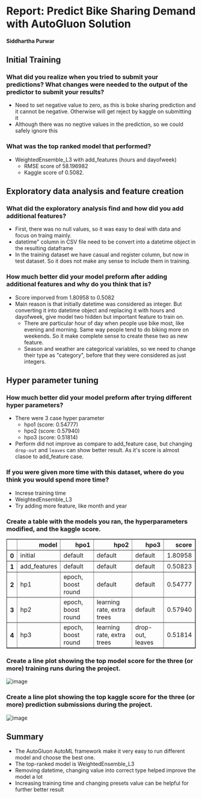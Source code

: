 # Report: Predict Bike Sharing Demand with AutoGluon Solution
#### Siddhartha Purwar

## Initial Training
### What did you realize when you tried to submit your predictions? What changes were needed to the output of the predictor to submit your results?
- Need to set negative value to zero, as this is boke sharing prediction and it cannot be negative. Otherwise will get reject by kaggle on submitting it
- Although there was no negtive values in the prediction, so we could safely ignore this

### What was the top ranked model that performed?
- WeightedEnsemble_L3 with add_features (hours and dayofweek)
  - RMSE score of 58.196982
  - Kaggle score of 0.5082.

## Exploratory data analysis and feature creation
### What did the exploratory analysis find and how did you add additional features?
- First, there was no null values, so it was easy to deal with data and focus on traing mainly.
- datetime" column in CSV file need to be convert into a datetime object in the resulting dataframe
- In the training dataset we have casual and register column, but now in test dataset. So it does not make any sense to include them in training.

### How much better did your model preform after adding additional features and why do you think that is?
- Score imporved from 1.80958  to 0.5082
- Main reason is that initially datetime was considered as integer. But converting it into datetime object and replacing it with hours and dayofweek, give model two hidden but important feature to train on.
  - There are particular hour of day when people use bike most, like evening and morning. Same way people tend to do biking more on weekends. So it make complete sense to create these two as new feature.
  - Season and weather are categorical variables, so we need to change their type as "category", before that they were considered as just integers.
  
## Hyper parameter tuning
### How much better did your model preform after trying different hyper parameters?
- There were 3 case hyper parameter 
  - hpo1 (score: 0.54777)
  - hpo2 (score: 0.57940)
  - hpo3 (score: 0.51814)
- Perform did not improve as compare to add_feature case, but changing ```drop-out``` and  ```leaves``` can show  better result. As it's score is almost clasoe to add_feature case. 

### If you were given more time with this dataset, where do you think you would spend more time?
- Increse training time
- WeightedEnsemble_L3
- Try adding more feature, like month and year

### Create a table with the models you ran, the hyperparameters modified, and the kaggle score.
<div>
<table border="1" class="dataframe">
  <thead>
    <tr style="text-align: right;">
      <th></th>
      <th>model</th>
      <th>hpo1</th>
      <th>hpo2</th>
      <th>hpo3</th>
      <th>score</th>
    </tr>
  </thead>
  <tbody>
    <tr>
      <th>0</th>
      <td>initial</td>
      <td>default</td>
      <td>default</td>
      <td>default</td>
      <td>1.80958</td>
    </tr>
    <tr>
      <th>1</th>
      <td>add_features</td>
      <td>default</td>
      <td>default</td>
      <td>default</td>
      <td>0.50823</td>
    </tr>
    <tr>
      <th>2</th>
      <td>hp1</td>
      <td>epoch, boost round</td>
      <td>default</td>
      <td>default</td>
      <td>0.54777</td>
    </tr>
    <tr>
      <th>3</th>
      <td>hp2</td>
      <td>epoch, boost round</td>
      <td>learning rate, extra trees</td>
      <td>default</td>
      <td>0.57940</td>
    </tr>
    <tr>
      <th>4</th>
      <td>hp3</td>
      <td>epoch, boost round</td>
      <td>learning rate, extra trees</td>
      <td>drop-out, leaves</td>
      <td>0.51814</td>
    </tr>
  </tbody>
</table>
</div>



### Create a line plot showing the top model score for the three (or more) training runs during the project.
![image](https://github.com/sidd6p/Bike-Sharing-Demand/assets/91800813/666ca731-d0a9-4c8c-864d-028dec73226d)


### Create a line plot showing the top kaggle score for the three (or more) prediction submissions during the project.

![image](https://github.com/sidd6p/Bike-Sharing-Demand/assets/91800813/b2e1c8a7-674a-415b-b985-7a585847da8d)    


## Summary
- The AutoGluon AutoML framework make it very easy to run different model and choose the best one.
- The top-ranked model is WeightedEnsemble_L3
- Removing datetime, changing value into correct type helped improve the model a lot
- Increasing training time and changing presets value can be helpful for further better result 
